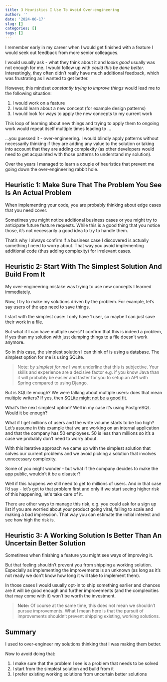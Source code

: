 ```yaml
---
title: 3 Heuristics I Use To Avoid Over-engineering
author: ''
date: '2024-06-17'
slug: []
categories: []
tags: []
---
```


I remember early in my career when I would get finished with a feature I would seek out feedback from more senior colleagues.

I would usually ask - what they think about it and *looks good* usually was not enough for me. I would follow up with *could this be done better*. Interestingly, they often didn’t really have much additional feedback, which was frustrating as I wanted to get better.

However, this mindset *constantly trying to improve things* would lead me to the following situation:
1. I would work on a feature
2. I would learn about a new concept (for example design patterns)
3. I would look for ways to apply the new concepts to my current work

This loop of learning about new things and trying to apply them to ongoing work would repeat itself multiple times leading to …

...you guessed it - over-engineering. I would blindly apply patterns without necessarily thinking if they are adding any value to the solution or taking into account  that they are adding complexity (as other developers would need to get acquainted with those patterns to understand my solution).

Over the years I managed to learn a couple of heuristics that prevent me going down the over-engineering rabbit hole.
## Heuristic 1: Make Sure That The Problem You See Is An Actual Problem
When implementing your code, you are probably thinking about edge cases that you need cover.

Sometimes you might notice additional business cases or you might try to anticipate future feature requests. While this is a good thing that you notice those, it’s not necessarily a good idea to try to handle them.

That’s why I always confirm if a business case I discovered is actually something I need to worry about. That way you avoid implementing additional code (thus adding complexity) for irrelevant cases.

## Heuristic 2: Start With The Simplest Solution And Build From It
My over-engineering mistake was trying to use new concepts I learned immediately.

Now, I try to make my solutions driven by the problem. For example, let’s say users of the app need to save things.

I start with the simplest case: I only have 1 user, so maybe I can just save their work in a file.

But what if I can have multiple users? I confirm that this is indeed a problem, if yes than my solution with just dumping things to a file doesn’t work anymore.

So in this case, the simplest solution I can think of is using a database. The simplest option for me is using SQLite.

> Note: *by simplest for me* I want underline that this is subjective. Your skills and experience are a decisive factor e.g. if you know Java than it will probably be easier and faster for you to setup an API with Spring compared to using Django.

But is SQLite enough? We were talking about multiple users: does that mean multiple writers? If yes, then [SQLite might not be a good fit](https://www.sqlite.org/cgi/src/doc/begin-concurrent/doc/begin_concurrent.md). 

What’s the next simplest option? Well in my case it’s using PostgreSQL. Would it be enough?

What if I get millions of users and the write volume starts to be too high? Let’s assume in this example that we are working on an internal application and that the company has 50 employees. 50 is less than millions so it’s a case we probably don’t need to worry about.

With this iterative approach we came up with the simplest solution that solves our current problems and we avoid picking a solution that involves unnecessary complexity.

Some of you might wonder - but what if the company decides to make the app public, wouldn’t it be a disaster?

Well if this happens we still need to get to millions of users. And in that case I’d say - let’s get to that problem first and only if we start seeing higher risk of this happening, let's take care of it. 

There are other ways to manage this risk, e.g. you could ask for a sign up list if you are worried about your product going viral, failing to scale and making a bad impression. That way you can estimate the initial interest and see how high the risk is.

## Heuristic 3: A Working Solution Is Better Than An Uncertain Better Solution
Sometimes when finishing a feature you might see ways of improving it.

But that feeling shouldn’t prevent you from shipping a working solution. Especially as implementing the improvements is an unknown (as long as it’s not ready we don’t know how long it will take to implement them).

In those cases I would usually opt-in to ship something earlier and chances are it will be good enough and further improvements (and the complexities that may come with it) won’t be worth the investment.

> **Note:** Of course at the same time, this does not mean we shouldn’t  pursue improvements. What I mean here is that the pursuit of improvements shouldn’t prevent shipping existing, working solutions.


## Summary
I used to over-engineer my solutions thinking that I was making them better.

Now to avoid doing that:
1. I make sure that the problem I see is a problem that needs to be solved
2. I start from the simplest solution and build from it
3. I prefer existing working solutions from uncertain better solutions